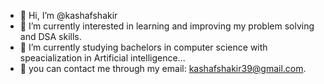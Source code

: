 - 👋 Hi, I’m @kashafshakir
- 👀 I’m currently interested in learning and improving my problem solving and DSA skills.
- 🌱 I’m currently studying bachelors in computer science with speacialization in Artificial intelligence...
- 💞️ you can contact me through my email: kashafshakir39@gmail.com.

<!---
kashafshakir/kashafshakir is a ✨ special ✨ repository because its `README.md` (this file) appears on your GitHub profile.
You can click the Preview link to take a look at your changes.
--->
